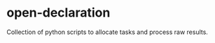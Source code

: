open-declaration
================

Collection of python scripts to allocate tasks and process raw results.
